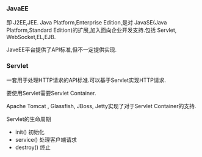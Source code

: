 ### JavaEE

即 J2EE,JEE. Java Platform,Enterprise Edition,是对 JavaSE(Java Platform,Standard Edition)的扩展,加入面向企业开发支持.包括 Servlet, WebSocket,EL,EJB.

JaveEE平台提供了API标准,但不一定提供实现.

### Servlet

一套用于处理HTTP请求的API标准.可以基于Servlet实现HTTP请求.

要使用Servlet需要Servlet Container.

Apache Tomcat , Glassfish, JBoss, Jetty实现了对于Servlet Container的支持.

Servlet的生命周期

- init()           初始化
- service()    处理客户端请求
- destroy()   终止